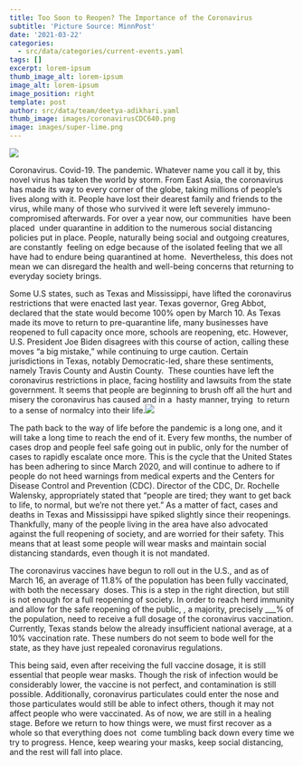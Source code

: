 ```yaml
---
title: Too Soon to Reopen? The Importance of the Coronavirus
subtitle: 'Picture Source: MinnPost'
date: '2021-03-22'
categories:
  - src/data/categories/current-events.yaml
tags: []
excerpt: lorem-ipsum
thumb_image_alt: lorem-ipsum
image_alt: lorem-ipsum
image_position: right
template: post
author: src/data/team/deetya-adikhari.yaml
thumb_image: images/coronavirusCDC640.png
image: images/super-lime.png
---
```












![](https://lh5.googleusercontent.com/u1akbbsXH8q-OHLelWiVFozyYoUea2jgjQtfM0NnKuGOMMj9lhtHSzPpJBQJhmflFfHfUCGJVaoVsM4gDi2WqOTI1-uzDpI7-VaEhYIO37fHYrhptWdgy4uhiH4OpWF9FhYHxRs\_)

Coronavirus. Covid-19. The pandemic. Whatever name you call it by, this novel virus has taken the world by storm. From East Asia, the coronavirus has made its way to every corner of the globe, taking millions of people’s lives along with it. People have lost their dearest family and friends to the virus, while many of those who survived it were left severely immuno-compromised afterwards. For over a year now, our communities  have been placed  under quarantine in addition to the numerous social distancing policies put in place. People, naturally being social and outgoing creatures, are constantly  feeling on edge because of the isolated feeling that we all have had to endure being quarantined at home.  Nevertheless, this does not mean we can disregard the health and well-being concerns that returning to everyday society brings.

Some U.S states, such as Texas and Mississippi, have lifted the coronavirus restrictions that were enacted last year. Texas governor, Greg Abbot, declared that the state would become 100% open by March 10. As Texas made its move to return to pre-quarantine life, many businesses have reopened to full capacity once more, schools are reopening, etc. However, U.S. President Joe Biden disagrees with this course of action, calling these moves “a big mistake,” while continuing to urge caution. Certain jurisdictions in Texas, notably Democratic-led, share these sentiments, namely Travis County and Austin County.  These counties have left the coronavirus restrictions in place, facing hostility and lawsuits from the state government. It seems that people are beginning to brush off all the hurt and misery the coronavirus has caused and in a  hasty manner, trying  to return to a sense of normalcy into their life.![](https://lh5.googleusercontent.com/vANhdR_mmvIYk7uhUg1y62pNI-ITjBMFky3OaGmZ64HQZKHw66NXwoi50VTIlUvU7FGiYIhjFDImm75dHvLe-cF3Um-YyoOQ5yPL-9GGpIqoJ\_2prlV3Pd72WCFAEMk65LE0hyIf)

The path back to the way of life before the pandemic is a long one, and it will take a long time to reach the end of it. Every few months, the number of cases drop and people feel safe going out in public, only for the number of cases to rapidly escalate once more. This is the cycle that the United States has been adhering to since March 2020, and will continue to adhere to if people do not heed warnings from medical experts and the Centers for Disease Control and Prevention (CDC). Director of the CDC, Dr. Rochelle Walensky, appropriately stated that “people are tired; they want to get back to life, to normal, but we’re not there yet.” As a matter of fact, cases and deaths in Texas and Mississippi have spiked slightly since their reopenings. Thankfully, many of the people living in the area have also advocated against the full reopening of society, and are worried for their safety. This means that at least some people will wear masks and maintain social distancing standards, even though it is not mandated.

The coronavirus vaccines have begun to roll out in the U.S., and as of March 16, an average of 11.8% of the population has been fully vaccinated, with both the necessary  doses. This is a step in the right direction, but still is not enough for a full reopening of society. In order to reach herd immunity and allow for the safe reopening of the public, , a majority, precisely \__\_% of the population, need to receive a full dosage of the coronavirus vaccination. Currently, Texas stands below the already insufficient national average, at a 10% vaccination rate. These numbers do not seem to bode well for the state, as they have just repealed coronavirus regulations. 

This being said, even after receiving the full vaccine dosage, it is still essential that people wear masks. Though the risk of infection would be considerably lower, the vaccine is not perfect, and contamination is still possible. Additionally, coronavirus particulates could enter the nose and those particulates would still be able to infect others, though it may not affect people who were vaccinated. As of now, we are still in a healing stage. Before we return to how things were, we must first recover as a whole so that everything does not  come tumbling back down every time we try to progress. Hence, keep wearing your masks, keep social distancing, and the rest will fall into place.
